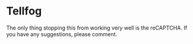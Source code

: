 # Tellfog

The only thing stopping this from working very well is the reCAPTCHA. If you have any suggestions, please comment.
